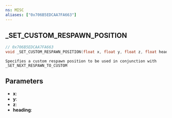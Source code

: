 ```yaml
---
ns: MISC
aliases: ["0x706B5EDCAA7FA663"]
---
```

## _SET_CUSTOM_RESPAWN_POSITION

```c
// 0x706B5EDCAA7FA663
void _SET_CUSTOM_RESPAWN_POSITION(float x, float y, float z, float heading);
```

```
Specifies a custom respawn position to be used in conjunction with _SET_NEXT_RESPAWN_TO_CUSTOM  
```

## Parameters
* **x**: 
* **y**: 
* **z**: 
* **heading**: 

